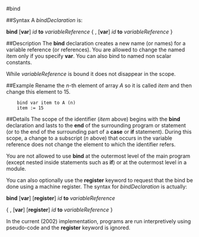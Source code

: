 
#bind

##Syntax
A _bindDeclaration_ is:


**bind** [**var**] _id_ **to** _variableReference_ 
{ , [**var**] _id_ **to** _variableReference_ }



##Description
The **bind** declaration creates a new name (or names) for a variable reference (or references). You are allowed to change the named item only if you specify **var**. You can also bind to named non scalar constants.

While _variableReference_ is bound it does not disappear in the scope.


##Example
Rename the _n_-th element of array _A_ so it is called _item_ and then change this element to 15.

        bind var item to A (n)
        item := 15
##Details
The scope of the identifier (_item_ above) begins with the **bind** declaration and lasts to the **end** of the surrounding program or statement (or to the end of the surrounding part of a **case** or **if** statement). During this scope, a change to a subscript (_n_ above) that occurs in the variable reference does not change the element to which the identifier refers.

You are not allowed to use **bind** at the outermost level of the main program (except nested inside statements such as **if**) or at the outermost level in a module.

You can also optionally use the **register** keyword to request that the bind be done using a machine register. The syntax for _bindDeclaration_ is actually:


**bind** [**var**] [**register**] _id_ **to** _variableReference_

{ , [**var**] [**register**] _id_ **to** _variableReference_ }


In the current (2002) implementation, programs are run interpretively using pseudo-code and the **register** keyword is ignored.

